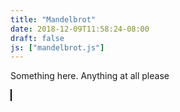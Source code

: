 ```yaml
---
title: "Mandelbrot"
date: 2018-12-09T11:58:24-08:00
draft: false
js: ["mandelbrot.js"]
---
```


Something here. Anything at all please

<script src="https://cdnjs.cloudflare.com/ajax/libs/mathjs/5.4.0/math.min.js"></script>

<body onload="draw();">
	<canvas id="myCanvas" width="150" height="150" style="border:1px solid #000000;">
	</canvas>
</body>
